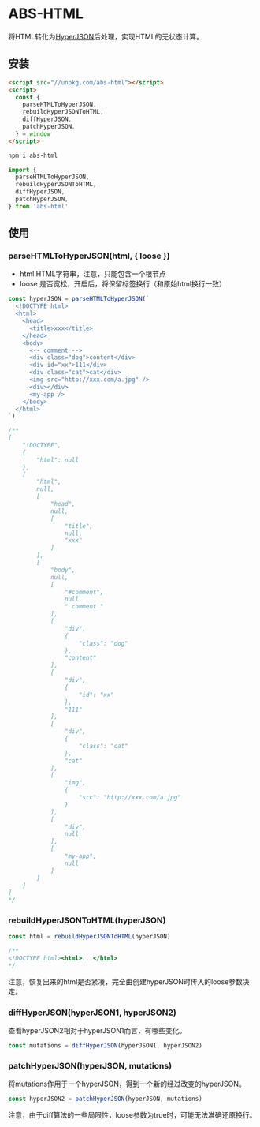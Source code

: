 # ABS-HTML

将HTML转化为[HyperJSON](https://www.tangshuang.net/8026.html)后处理，实现HTML的无状态计算。

## 安装

```html
<script src="//unpkg.com/abs-html"></script>
<script>
  const {
    parseHTMLToHyperJSON,
    rebuildHyperJSONToHTML,
    diffHyperJSON,
    patchHyperJSON,
  } = window
</script>
```

```sh
npm i abs-html
```

```js
import {
  parseHTMLToHyperJSON,
  rebuildHyperJSONToHTML,
  diffHyperJSON,
  patchHyperJSON,
} from 'abs-html'
```

## 使用

### parseHTMLToHyperJSON(html, { loose })

- html HTML字符串，注意，只能包含一个根节点
- loose 是否宽松，开启后，将保留标签换行（和原始html换行一致）

```js
const hyperJSON = parseHTMLToHyperJSON(`
  <!DOCTYPE html>
  <html>
    <head>
      <title>xxx</title>
    </head>
    <body>
      <-- comment -->
      <div class="dog">content</div>
      <div id="xx">111</div>
      <div class="cat">cat</div>
      <img src="http://xxx.com/a.jpg" />
      <div></div>
      <my-app />
    </body>
  </html>
`)

/**
[
    "!DOCTYPE",
    {
        "html": null
    },
    [
        "html",
        null,
        [
            "head",
            null,
            [
                "title",
                null,
                "xxx"
            ]
        ],
        [
            "body",
            null,
            [
                "#comment",
                null,
                " comment "
            ],
            [
                "div",
                {
                    "class": "dog"
                },
                "content"
            ],
            [
                "div",
                {
                    "id": "xx"
                },
                "111"
            ],
            [
                "div",
                {
                    "class": "cat"
                },
                "cat"
            ],
            [
                "img",
                {
                    "src": "http://xxx.com/a.jpg"
                }
            ],
            [
                "div",
                null
            ],
            [
                "my-app",
                null
            ]
        ]
    ]
]
*/
```

### rebuildHyperJSONToHTML(hyperJSON)

```js
const html = rebuildHyperJSONToHTML(hyperJSON)

/**
<!DOCTYPE html><html>...</html>
*/
```

注意，恢复出来的html是否紧凑，完全由创建hyperJSON时传入的loose参数决定。

### diffHyperJSON(hyperJSON1, hyperJSON2)

查看hyperJSON2相对于hyperJSON1而言，有哪些变化。

```js
const mutations = diffHyperJSON(hyperJSON1, hyperJSON2)
```

### patchHyperJSON(hyperJSON, mutations)

将mutations作用于一个hyperJSON，得到一个新的经过改变的hyperJSON。

```js
const hyperJSON2 = patchHyperJSON(hyperJSON, mutations)
```

注意，由于diff算法的一些局限性，loose参数为true时，可能无法准确还原换行。
